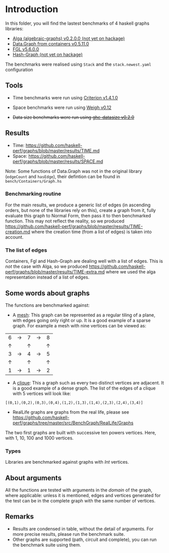﻿# Introduction

In this folder, you will find the lastest benchmarks of 4 haskell graphs libraries:

* [Alga (algebraic-graphs) v0.2.0.0 (not yet on hackage)](https://github.com/snowleopard/alga)
* [Data.Graph from containers v0.5.11.0](https://hackage.haskell.org/package/containers-0.5.11.0)
* [FGL v5.6.0.0](https://hackage.haskell.org/package/fgl-5.6.0.0)
* [Hash-Graph (not yet on hackage)](https://github.com/patrickdoc/hash-graph)

The benchmarks were realised using `Stack` and the `stack.newest.yaml` configuration

## Tools

* Time benchmarks were run using [Criterion v1.4.1.0](https://hackage.haskell.org/package/criterion-1.4.0.0) 

* Space benchmarks were run using [Weigh v0.12](https://hackage.haskell.org/package/weigh-0.0.12)

* ~~Data size benchmarks were run using [ghc-datasize v0.2.0](http://hackage.haskell.org/package/ghc-datasize-0.2.0)~~

## Results

* Time: https://github.com/haskell-perf/graphs/blob/master/results/TIME.md
* Space: https://github.com/haskell-perf/graphs/blob/master/results/SPACE.md

Note: Some functions of Data.Graph was not in the original library (`edgeCount` and `hasEdge`), their defintion can be found in `bench/Containers/Graph.hs`

### Benchmarking routine

For the main results, we produce a generic list of edges (in ascending orders, but none of the libraries rely on this), create a graph from it, fully evaluate this graph to Normal Form, then pass it to then benchmarked function.
This may not reflect the reality, so we produced https://github.com/haskell-perf/graphs/blob/master/results/TIME-creation.md where the creation time (from a list of edges) is taken into account.

### The list of edges

Containers, Fgl and Hash-Graph are dealing well with a list of edges. This is *not* the case with Alga, so we produced https://github.com/haskell-perf/graphs/blob/master/results/TIME-extra.md where we used the alga representation instead of a list of edges.

## Some words about graphs
The functions are benchmarked against:

* A [mesh](https://en.wikipedia.org/wiki/Lattice_graph): This graph can be represented as a regular tiling of a plane, with edges going only right or up. It is a good example of a sparse graph. For example a mesh with nine vertices can be viewed as:

| | | |  | | 
| :---: | :---: | :---: | :---: | :---: |
| 6 | &#8594; | 7 | &#8594; | 8
| &#8593; | | &#8593; | |  &#8593;
| 3 | &#8594; | 4 | &#8594; | 5
| &#8593; | | &#8593; | |  &#8593;
| 1 | &#8594; | 1 | &#8594; | 2

* A [clique](https://en.wikipedia.org/wiki/Clique_(graph_theory)): This a graph such as every two distinct vertices are adjacent. It is a good example of a dense graph. The list of the edges of a clique with 5 vertices will look like:
```
[(0,1),(0,2),(0,3),(0,4),(1,2),(1,3),(1,4),(2,3),(2,4),(3,4)]
```

* RealLife graphs are graphs from the real life, please see <https://github.com/haskell-perf/graphs/tree/master/src/BenchGraph/RealLife/Graphs>

The two first graphs are built with successive ten powers vertices. Here, with 1, 10, 100 and 1000 vertices.

### Types
Libraries are benchmarked against graphs with *Int* vertices.

## About arguments
All the functions are tested with arguments in the _domain_ of the graph, where applicable: unless it is mentioned, edges and vertices generated for the test can be in the complete graph with the same number of vertices.

## Remarks

* Results are condensed in table, without the detail of arguments. For more precise results, please run the benchmark suite.
* Other graphs are supported (path, circuit and complete), you can run the benchmark suite using them.

